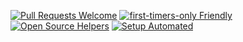 
[![Pull Requests Welcome](https://img.shields.io/badge/%E2%9C%9F-%E4%B8%BB%E6%97%A5%E8%AF%81%E9%81%93-brightgreen)](https://xbzj123.github.io/Sunday.github.io/)
[![first-timers-only Friendly](https://img.shields.io/badge/%E2%9C%9F-%E6%9F%A5%E7%BB%8F%E5%88%86%E4%BA%AB-yellowgreen)](https://xbzj123.github.io/Bible.github.io/)
[![Open Source Helpers](https://img.shields.io/badge/%E2%9C%9F-%E5%88%9D%E4%BF%A1%E6%A0%BD%E5%9F%B9-orange)](https://xbzj123.github.io/chuxin.github.io/)
[![Setup Automated](https://img.shields.io/badge/%E2%9C%9F-%E7%81%B5%E4%BF%AE%E5%9B%BE%E7%89%87-blue)](https://www.asuswebstorage.com/navigate/a/#/s/BE676B2CA5B3400CA7273ABFBB76BEFDY)

<html lang="en">
<head>
    <meta charset="UTF-8">
    <title></title>
    <style type="text/css">

        .imgBox{
            border-top: 2px solid cadetblue;
            width: 100%;
            height: 250px;
            margin: 0 auto;

        }

        .imgBox img{
            width: 100%;
            height: 250px;
            margin: 0 auto;
            padding-top: 30px;

        }

        .img1{
            display: block;
        }

        .img2{
            display: none;
        }

        .img3{
            display: none;
        }
    </style>
</head>
<body>
<p></p>
<div class="imgBox">
    <img class="pthree" src="https://pic.imgdb.cn/item/62931864094754312914ff79.jpg" alt="0">
    <img class="pthree" src="https://pic.imgdb.cn/item/62aef40d09475431297d546c.jpg" alt="1">
    <img class="pthree" src="https://pic.imgdb.cn/item/62aef40109475431297d3ede.jpg" alt="2">
    <img class="pthree" src="https://pic.imgdb.cn/item/62aef40109475431297d3ec5.jpg" alt="3">
    <img class="pthree" src="https://pic.imgdb.cn/item/62aef40109475431297d3ec2.jpg" alt="4">
    <img class="pthree" src="https://pic.imgdb.cn/item/62aef3f509475431297d310a.jpg" alt="5">
    <img class="pthree" src="https://pic.imgdb.cn/item/62a86a4e09475431298c7ac5.jpg" alt="6">
</div>
</body>
<script type="text/javascript">
    var index=0;
    //效果
    function ChangeImg() {
        index++;
        var a=document.getElementsByClassName("img-slide");
        if(index>=a.length) index=0;
        for(var i=0;i<a.length;i++){
            a[i].style.display='none';
        }
        a[index].style.display='block';
    }
    //设置定时器，每隔两秒切换一张图片
    setInterval(ChangeImg,3000);
</script>
</html>
-----------------
![](https://pic.imgdb.cn/item/62aef79b094754312981d9ab.png)
